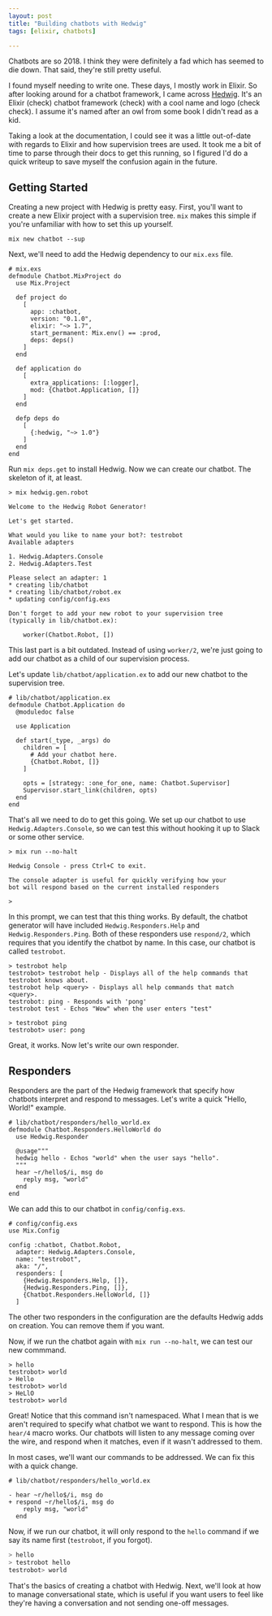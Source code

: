 ```yaml
---
layout: post
title: "Building chatbots with Hedwig"
tags: [elixir, chatbots]

---
```


Chatbots are so 2018. I think they were definitely a fad which has seemed to die down. That said,
they're still pretty useful.

I found myself needing to write one. These days, I mostly work in Elixir. So after looking around for
a chatbot framework, I came across [Hedwig](http://github.com/hedwig-im/hedwig). It's an Elixir (check)
chatbot framework (check) with a cool name and logo (check check). I assume it's named after an owl 
from some book I didn't read as a kid.

Taking a look at the documentation, I could see it was a little out-of-date with regards to Elixir
and how supervision trees are used. It took me a bit of time to parse through their docs to get this
running, so I figured I'd do a quick writeup to save myself the confusion again in the future.

## Getting Started
Creating a new project with Hedwig is pretty easy. First, you'll want to create a new Elixir project
with a supervision tree. `mix` makes this simple if you're unfamiliar with how to set this up
yourself.

```
mix new chatbot --sup
```

Next, we'll need to add the Hedwig dependency to our `mix.exs` file.

```
# mix.exs
defmodule Chatbot.MixProject do
  use Mix.Project

  def project do
    [
      app: :chatbot,
      version: "0.1.0",
      elixir: "~> 1.7",
      start_permanent: Mix.env() == :prod,
      deps: deps()
    ]
  end

  def application do
    [
      extra_applications: [:logger],
      mod: {Chatbot.Application, []}
    ]
  end

  defp deps do
    [
      {:hedwig, "~> 1.0"}
    ]
  end
end
```

Run `mix deps.get` to install Hedwig. Now we can create our chatbot. The skeleton of it, at least.

```
> mix hedwig.gen.robot

Welcome to the Hedwig Robot Generator!

Let's get started.

What would you like to name your bot?: testrobot
Available adapters

1. Hedwig.Adapters.Console
2. Hedwig.Adapters.Test

Please select an adapter: 1
* creating lib/chatbot
* creating lib/chatbot/robot.ex
* updating config/config.exs

Don't forget to add your new robot to your supervision tree
(typically in lib/chatbot.ex):

    worker(Chatbot.Robot, [])
```

This last part is a bit outdated. Instead of using `worker/2`, we're just going to add our chatbot as
a child of our supervision process.

Let's update `lib/chatbot/application.ex` to add our new chatbot to the supervision tree.

```
# lib/chatbot/application.ex
defmodule Chatbot.Application do
  @moduledoc false

  use Application

  def start(_type, _args) do
    children = [
      # Add your chatbot here.
      {Chatbot.Robot, []}
    ]

    opts = [strategy: :one_for_one, name: Chatbot.Supervisor]
    Supervisor.start_link(children, opts)
  end
end
```

That's all we need to do to get this going. We set up our chatbot to use `Hedwig.Adapters.Console`,
so we can test this without hooking it up to Slack or some other service.

```
> mix run --no-halt

Hedwig Console - press Ctrl+C to exit.

The console adapter is useful for quickly verifying how your
bot will respond based on the current installed responders

>
```

In this prompt, we can test that this thing works. By default, the chatbot generator will have
included `Hedwig.Responders.Help` and `Hedwig.Responders.Ping`. Both of these responders use
`respond/2`, which requires that you identify the chatbot by name. In this case, our chatbot is
called `testrobot`.

```
> testrobot help
testrobot> testrobot help - Displays all of the help commands that testrobot knows about.
testrobot help <query> - Displays all help commands that match <query>.
testrobot: ping - Responds with 'pong'
testrobot test - Echos "Wow" when the user enters "test"

> testrobot ping
testrobot> user: pong
```

Great, it works. Now let's write our own responder.

## Responders

Responders are the part of the Hedwig framework that specify how chatbots interpret and respond to
messages. Let's write a quick "Hello, World!" example.

```
# lib/chatbot/responders/hello_world.ex
defmodule Chatbot.Responders.HelloWorld do
  use Hedwig.Responder

  @usage"""
  hedwig hello - Echos "world" when the user says "hello".
  """
  hear ~r/hello$/i, msg do
    reply msg, "world"
  end
end
```

We can add this to our chatbot in `config/config.exs`.

```
# config/config.exs
use Mix.Config

config :chatbot, Chatbot.Robot,
  adapter: Hedwig.Adapters.Console,
  name: "testrobot",
  aka: "/",
  responders: [
    {Hedwig.Responders.Help, []},
    {Hedwig.Responders.Ping, []},
    {Chatbot.Responders.HelloWorld, []}
  ]
```

The other two responders in the configuration are the defaults Hedwig adds on creation. You can
remove them if you want.

Now, if we run the chatbot again with `mix run --no-halt`, we can test our new commmand.

```
> hello
testrobot> world
> Hello
testrobot> world
> HeLlO
testrobot> world
```

Great! Notice that this command isn't namespaced. What I mean that is we aren't required to specify
what chatbot we want to respond. This is how the `hear/4` macro works. Our chatbots will listen to
any message coming over the wire, and respond when it matches, even if it wasn't addressed to them.

In most cases, we'll want our commands to be addressed. We can fix this with a quick change.

```
# lib/chatbot/responders/hello_world.ex

- hear ~r/hello$/i, msg do
+ respond ~r/hello$/i, msg do
    reply msg, "world"
  end
```

Now, if we run our chatbot, it will only respond to the `hello` command if we say its name first
(`testrobot`, if you forgot).

```sh
> hello
> testrobot hello
testrobot> world
```

That's the basics of creating a chatbot with Hedwig. Next, we'll look at how to manage
conversational state, which is useful if you want users to feel like they're having a conversation
and not sending one-off messages.
